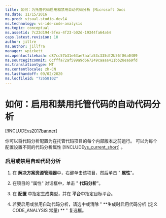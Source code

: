 ```yaml
---
title: 如何：为托管代码启用和禁用自动代码分析 |Microsoft Docs
ms.date: 11/15/2016
ms.prod: visual-studio-dev14
ms.technology: vs-ide-code-analysis
ms.topic: conceptual
ms.assetid: 7c22d194-5fea-4f23-b02d-19344fa64a64
caps.latest.revision: 10
author: jillre
ms.author: jillfra
manager: wpickett
ms.openlocfilehash: d87cc57b31e63ae7aafa53c335df2b56f86a0409
ms.sourcegitcommit: 6cfffa72af599a9d667249caaaa411bb28ea69fd
ms.translationtype: MT
ms.contentlocale: zh-CN
ms.lasthandoff: 09/02/2020
ms.locfileid: "72658102"
---
```

# <a name="how-to-enable-and-disable-automatic-code-analysis-for-managed-code"></a>如何：启用和禁用托管代码的自动代码分析
[!INCLUDE[vs2017banner](../includes/vs2017banner.md)]

你可以将代码分析配置为在托管代码项目的每个内部版本之前运行。 可以为每个配置设置不同的代码分析属性 [!INCLUDE[vs_current_short](../includes/vs-current-short-md.md)] 。

### <a name="to-enable-or-disable-automatic-code-analysis"></a>启用或禁用自动代码分析

1. 在 **解决方案资源管理器**中，右键单击该项目，然后单击 " **属性**"。

2. 在项目的 "属性" 对话框中，单击 " **代码分析**"。

3. 在 **配置** 中指定生成类型，并在 **平台**中指定目标平台。

4. 若要启用或禁用自动代码分析，请选中或清除 " **生成时启用代码分析 (定义 CODE_ANALYSIS 常量) ** " 复选框。
